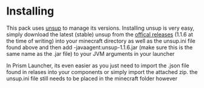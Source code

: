 # Installing

This pack uses [unsup](https://git.sleeping.town/unascribed/unsup) to manage its versions. 
Installing unsup is very easy, simply download the latest (stable) unsup from the [offical releases](https://git.sleeping.town/unascribed/unsup/releases) (1.1.6 at the time of writing) into your minecraft directory
as well as the unsup.ini file found above and then add -javaagent:unsup-1.1.6.jar (make sure this is the same name as the .jar file) to your JVM arguments in your launcher 

In Prism Launcher, its even easier as you just need to import the .json file found in relases into your components or simply import the attached zip. the unsup.ini file still needs to be placed in the minecraft folder however
